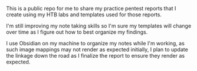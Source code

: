 This is a public repo for me to share my practice pentest reports that I create using my HTB labs and templates used for those reports. 

I'm still improving my note taking skills so I'm sure my templates will change over time as I figure out how to best organize my findings. 

I use Obsidian on my machine to organize my notes while I'm working, as such image mappings may not render as expected initially, I plan to update the linkage down the road as I finalize the report to ensure they render as expected.
